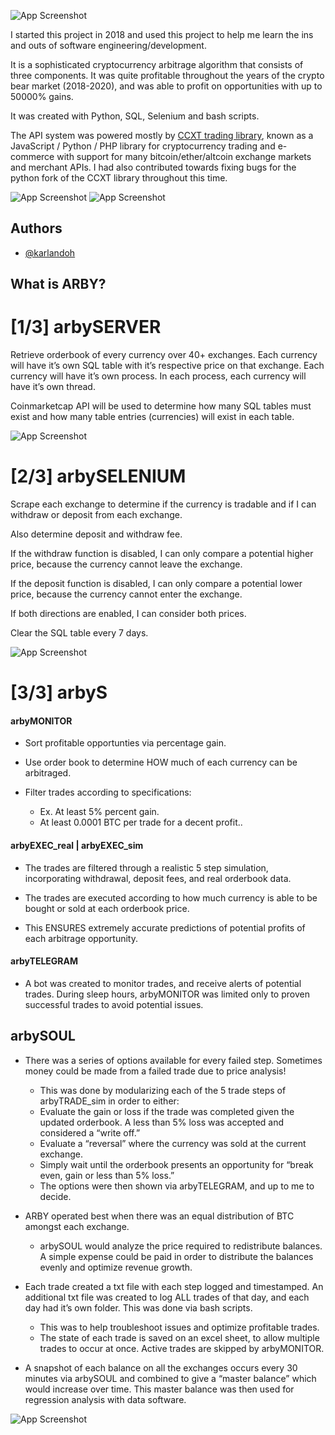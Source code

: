 ![App Screenshot](https://raw.githubusercontent.com/karlandoh/ARBY/master/Readme%20Diagrams/Logo%20Inverted%20Small.jpg)




I started this project in 2018 and used this project to help me learn the ins and outs of software engineering/development.

It is a sophisticated cryptocurrency arbitrage algorithm that consists of three components. It was quite profitable throughout the years of the crypto bear market (2018-2020), and was able to profit on opportunities with up to 50000% gains.

It was created with Python, SQL, Selenium and bash scripts.

The API system was powered mostly by [CCXT trading library](https://github.com/ccxt/ccxt), known as a JavaScript / Python / PHP library for cryptocurrency trading and e-commerce with support for many bitcoin/ether/altcoin exchange markets and merchant APIs. I had also contributed towards fixing bugs for the python fork of the CCXT library throughout this time.


![App Screenshot](https://raw.githubusercontent.com/karlandoh/ARBY/master/Readme%20Diagrams/Final%20Project.jpg)
![App Screenshot](https://raw.githubusercontent.com/karlandoh/ARBY/master/Readme%20Diagrams/Diagram.jpg)
## Authors

- [@karlandoh](https://www.github.com/karlandoh)


## What is ARBY?

# [1/3] arbySERVER
Retrieve orderbook of every currency over 40+ exchanges.
Each currency will have it’s own SQL table with it’s respective price on that exchange.
Each currency will have it’s own process. In each process, each currency will have it’s own thread.

Coinmarketcap API will be used to determine how many SQL tables must exist and how many table entries (currencies) will exist in each table.

![App Screenshot](https://raw.githubusercontent.com/karlandoh/ARBY/master/Readme%20Diagrams/arbySERVER.jpg)



# [2/3] arbySELENIUM
Scrape each exchange to determine if the currency is tradable and if I can withdraw or deposit from each exchange.

Also determine deposit and withdraw fee.

If the withdraw function is disabled, I can only compare a potential higher price, because the currency cannot leave the exchange.

If the deposit function is disabled, I can only compare a potential lower price, because the currency cannot enter the exchange.

If both directions are enabled, I can consider both prices.

Clear the SQL table every 7 days.

![App Screenshot](https://raw.githubusercontent.com/karlandoh/ARBY/master/Readme%20Diagrams/arbySELENIUM.jpg)

# [3/3] arbyS
#### arbyMONITOR

* Sort profitable opportunties via percentage gain.
* Use order book to determine HOW much of each currency can be arbitraged.

* Filter trades according to specifications:
    * Ex. At least 5% percent gain.
    * At least 0.0001 BTC per trade for a decent profit..

#### arbyEXEC_real | arbyEXEC_sim

* The trades are filtered through a realistic 5 step simulation, incorporating withdrawal, deposit fees, and real orderbook data.

* The trades are executed according to how much currency is able to be bought or sold at each orderbook price.

* This ENSURES extremely accurate predictions of potential profits of each arbitrage opportunity.

#### arbyTELEGRAM

-	A bot was created to monitor trades, and receive alerts of potential trades. During sleep hours, arbyMONITOR was limited only to proven successful trades to avoid potential issues.
## arbySOUL

*   There was a series of options available for every failed step. Sometimes money could be made from a failed trade due to price analysis!
    * This was done by modularizing each of the 5 trade steps of arbyTRADE_sim in order to either:
    * Evaluate the gain or loss if the trade was completed given the updated orderbook. A less than 5% loss was accepted and considered a “write off.”
    * Evaluate a “reversal” where the currency was sold at the current exchange.
    * Simply wait until the orderbook presents an opportunity for “break even, gain or less than 5% loss.”
    * The options were then shown via arbyTELEGRAM, and up to me to decide.

* ARBY operated best when there was an equal distribution of BTC amongst each exchange.
    * arbySOUL would analyze the price required to redistribute balances. A simple expense could be paid in order to distribute the balances evenly and optimize revenue growth.

* Each trade created a txt file with each step logged and timestamped. An additional txt file was created to log ALL trades of that day, and each day had it’s own folder. This was done via bash scripts.
    * This was to help troubleshoot issues and optimize profitable trades.
    * The state of each trade is saved on an excel sheet, to allow multiple trades to occur at once. Active trades are skipped by arbyMONITOR.
    
* A snapshot of each balance on all the exchanges occurs every 30 minutes via arbySOUL and combined to give a “master balance” which would increase over time. This master balance was then used for regression analysis with data software.

![App Screenshot](https://raw.githubusercontent.com/karlandoh/ARBY/master/Readme%20Diagrams/arbyS.jpg)
